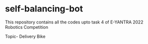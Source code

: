 # self-balancing-bot

This repository contains all the codes upto task 4 of E-YANTRA 2022 Robotics Competition

Topic- Delivery Bike

